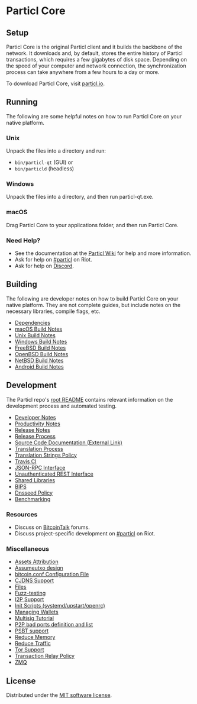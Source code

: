 Particl Core
=============

Setup
---------------------
Particl Core is the original Particl client and it builds the backbone of the network. It downloads and, by default, stores the entire history of Particl transactions, which requires a few gigabytes of disk space. Depending on the speed of your computer and network connection, the synchronization process can take anywhere from a few hours to a day or more.

To download Particl Core, visit [particl.io](https://particl.io/downloads/).

Running
---------------------
The following are some helpful notes on how to run Particl Core on your native platform.

### Unix

Unpack the files into a directory and run:

- `bin/particl-qt` (GUI) or
- `bin/particld` (headless)

### Windows

Unpack the files into a directory, and then run particl-qt.exe.

### macOS

Drag Particl Core to your applications folder, and then run Particl Core.

### Need Help?

* See the documentation at the [Particl Wiki](https://particl.wiki/start)
for help and more information.
* Ask for help on [#particl](https://riot.im/app/#/room/#particl:matrix.org) on Riot.
* Ask for help on [Discord](https://discord.me/particl).

Building
---------------------
The following are developer notes on how to build Particl Core on your native platform. They are not complete guides, but include notes on the necessary libraries, compile flags, etc.

- [Dependencies](dependencies.md)
- [macOS Build Notes](build-osx.md)
- [Unix Build Notes](build-unix.md)
- [Windows Build Notes](build-windows.md)
- [FreeBSD Build Notes](build-freebsd.md)
- [OpenBSD Build Notes](build-openbsd.md)
- [NetBSD Build Notes](build-netbsd.md)
- [Android Build Notes](build-android.md)

Development
---------------------
The Particl repo's [root README](/README.md) contains relevant information on the development process and automated testing.

- [Developer Notes](developer-notes.md)
- [Productivity Notes](productivity.md)
- [Release Notes](release-notes.md)
- [Release Process](release-process.md)
- [Source Code Documentation (External Link)](https://doxygen.bitcoincore.org/)
- [Translation Process](translation_process.md)
- [Translation Strings Policy](translation_strings_policy.md)
- [Travis CI](travis-ci.md)
- [JSON-RPC Interface](JSON-RPC-interface.md)
- [Unauthenticated REST Interface](REST-interface.md)
- [Shared Libraries](shared-libraries.md)
- [BIPS](bips.md)
- [Dnsseed Policy](dnsseed-policy.md)
- [Benchmarking](benchmarking.md)

### Resources
* Discuss on [BitcoinTalk](https://bitcointalk.org/index.php?topic=1835782.0) forums.
* Discuss project-specific development on [#particl](https://riot.im/app/#/room/#particl-dev:matrix.org) on Riot.

### Miscellaneous
- [Assets Attribution](assets-attribution.md)
- [Assumeutxo design](assumeutxo.md)
- [bitcoin.conf Configuration File](bitcoin-conf.md)
- [CJDNS Support](cjdns.md)
- [Files](files.md)
- [Fuzz-testing](fuzzing.md)
- [I2P Support](i2p.md)
- [Init Scripts (systemd/upstart/openrc)](init.md)
- [Managing Wallets](managing-wallets.md)
- [Multisig Tutorial](multisig-tutorial.md)
- [P2P bad ports definition and list](p2p-bad-ports.md)
- [PSBT support](psbt.md)
- [Reduce Memory](reduce-memory.md)
- [Reduce Traffic](reduce-traffic.md)
- [Tor Support](tor.md)
- [Transaction Relay Policy](policy/README.md)
- [ZMQ](zmq.md)

License
---------------------
Distributed under the [MIT software license](/COPYING).
